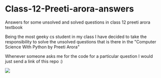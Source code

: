 # Class-12-Preeti-arora-answers
Answers for some unsolved and solved questions in class 12 preeti arora textbook

Being the most geeky cs student in my class I have decided to take the responsibility to solve the unsolved questions that is there in the "Computer Science With Python by Preeti Arora"

Whenever someone asks me for the code for a particular question I would just send a link of this repo :) 

![](https://tenor.com/view/555-high-iq-555iq-iq-think-gif-19108239)
